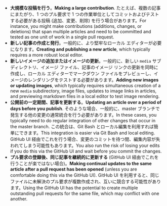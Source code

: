 - <span data-ttu-id="80371-101">**大規模な投稿を行う**。</span><span class="sxs-lookup"><span data-stu-id="80371-101">**Making a large contribution**.</span></span> <span data-ttu-id="80371-102">たとえば、複数の記事にまたがり、1 つのプル要求で 1 つの作業単位としてコミットおよびテストする必要がある投稿 (追加、変更、削除) を行う場合があります。</span><span class="sxs-lookup"><span data-stu-id="80371-102">For instance, you might make contributions (additions, changes, or deletions) that span multiple articles and need to be committed and tested as one unit of work in a single pull request.</span></span> 
 - <span data-ttu-id="80371-103">**新しい記事の作成と発行**。一般的に、より堅牢なローカル エディターが必要になります。</span><span class="sxs-lookup"><span data-stu-id="80371-103">**Creating and publishing a new article**, which typically requires a more robust local editor.</span></span> 
 - <span data-ttu-id="80371-104">**新しいイメージの追加またはイメージの更新**。一般的に、新しい `media` サブディレクトリ、イメージ ファイル、記事のイメージ リンクの更新を同時に作成し、ローカル エディターでマークダウン ファイルをプレビューし、イメージのレンダリングをテストする必要があります。</span><span class="sxs-lookup"><span data-stu-id="80371-104">**Adding new images or updating images**, which typically requires simultaneous creation of a new `media` subdirectory, image files, updates to image links in articles, and previewing markdown files in a local editor to test image rendering.</span></span>
 - <span data-ttu-id="80371-105">**公開前の一定期間、記事を更新する**。</span><span class="sxs-lookup"><span data-stu-id="80371-105">**Updating an article over a period of days before you publish**.</span></span> <span data-ttu-id="80371-106">そのような場合、一般的に、master ブランチで発生する他の変更の通常統合を行う必要があります。</span><span class="sxs-lookup"><span data-stu-id="80371-106">In these cases, you typically need to do regular integration of other changes that occur in the master branch.</span></span> <span data-ttu-id="80371-107">この統合は、Git Bash とローカル編集を利用すれば簡単にできます。</span><span class="sxs-lookup"><span data-stu-id="80371-107">This integration is easier via Git Bash and local editing.</span></span> <span data-ttu-id="80371-108">GitHub UI 経由でこれを行う場合、変更のコミットを待つ間、編集内容が失われてしまう可能性もあります。</span><span class="sxs-lookup"><span data-stu-id="80371-108">You also run the risk of losing your edits if you do this via the GitHub UI and wait before you commit the changes.</span></span>
 - <span data-ttu-id="80371-109">**プル要求の登録後、同じ記事を継続的に更新する** (GitHub UI 経由でこれを行うことが楽ではない場合)。</span><span class="sxs-lookup"><span data-stu-id="80371-109">**Making continual updates to the same article after a pull request has been opened** (unless you are comfortable doing this via the GitHub UI).</span></span> <span data-ttu-id="80371-110">GitHub UI を利用すると、同じファイルに未解決のプル要求が複数作成され、互いに競合する可能性があります。</span><span class="sxs-lookup"><span data-stu-id="80371-110">Using the GitHub UI has the potential to create multiple outstanding pull requests for the same file, which may conflict with one another.</span></span> 